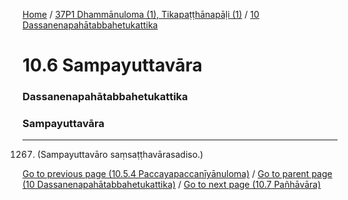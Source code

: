 
[Home](/) / [37P1 Dhammānuloma (1), Tikapaṭṭhānapāḷi (1)](../../37P1.md) / [10 Dassanenapahātabbahetukattika](../10.md)

# 10.6 Sampayuttavāra

### Dassanenapahātabbahetukattika

### Sampayuttavāra

---

1267. (Sampayuttavāro saṃsaṭṭhavārasadiso.)



[Go to previous page (10.5.4 Paccayapaccanīyānuloma)](10.5/10.5.4.md) / [Go to parent page (10 Dassanenapahātabbahetukattika)](../10.md) / [Go to next page (10.7 Pañhāvāra)](10.7.md)



